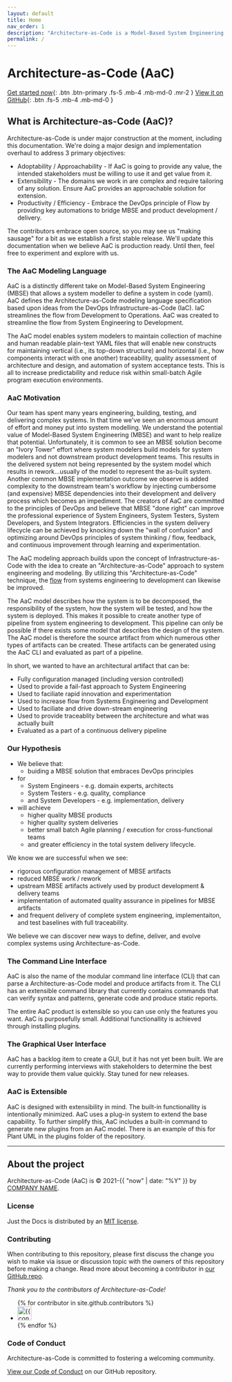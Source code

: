 ```yaml
---
layout: default
title: Home
nav_order: 1
description: "Architecture-as-Code is a Model-Based System Engineering approach that enabled DevOps practices for system specification."
permalink: /
---
```


# Architecture-as-Code (AaC)

[Get started now](docs/userguide){: .btn .btn-primary .fs-5 .mb-4 .mb-md-0 .mr-2 } [View it on GitHub](https://github.com/jondavid-black/AaC){: .btn .fs-5 .mb-4 .mb-md-0 }

## What is Architecture-as-Code (AaC)?

Architecture-as-Code is under major construction at the moment, including this documentation.  We're doing a major design and implementation overhaul
to address 3 primary objectives:
- Adoptability / Approachability - If AaC is going to provide any value, the intended stakeholders must be willing to use it and get value from it.
- Extensibility - The domains we work in are complex and require tailoring of any solution.  Ensure AaC provides an approachable solution for extension.
- Productivity / Efficiency - Embrace the DevOps principle of Flow by providing key automations to bridge MBSE and product development / delivery.

The contributors embrace open source, so you may see us "making sausage" for a bit as we establish a first stable release.  We'll update this
documentation when we believe AaC is production ready.  Until then, feel free to experiment and explore with us.

### The AaC Modeling Language
      
AaC is a distinctly different take on Model-Based System Engineering (MBSE) that allows a
system modeller to define a system in code (yaml).  AaC defines the Architecture-as-Code 
modeling language specification based upon ideas from the DevOps Infrastructure-as-Code (IaC).
IaC streamlines the flow from Development to Operations. AaC was created to streamline the flow from 
System Engineering to Development.

The AaC model enables system modelers to maintain collection of machine and human readable plain-text YAML files that will enable new
constructs for maintaining vertical (i.e., its top-down structure) and horizontal (i.e., how components interact
with one another) traceability, quality assessment of architecture and design, and automation of system acceptance
tests. This is all to increase predictability and reduce risk within small-batch Agile program execution
environments.

### AaC Motivation

Our team has spent many years engineering, building, testing, and delivering complex systems. In 
that time we've seen an enormous amount of effort and money put into system modelling. We understand the potential
value of Model-Based System Engineering (MBSE) and want to help realize that potential.  Unfortunately,
it is common to see an MBSE solution become an "Ivory Tower" effort where system modelers
build models for system modelers and not downstream product development teams.  This results in the delivered system
not being represented by the system model which results in rework...usually of the model to represent the as-built system.
Another common MBSE implementation outcome we observe is added complexity to the downstream team's workflow by
injecting cumbersome (and expensive) MBSE dependencies into their development and delivery process which becomes an impediment. The
creators of AaC are committed to the principles of DevOps and believe that MBSE "done right" can improve
the professional experience of System Engineers, System Testers, System Developers, and System Integrators.
Efficiencies in the system delivery lifecycle can be achieved by knocking down the "wall of confusion" and optimizing 
around DevOps principles of system thinking / flow, feedback, and continuous improvement through learning and experimentation. 

The AaC modeling approach builds upon the concept of Infrastructure-as-Code with the idea to create an
"Architecture-as-Code" approach to system engineering and modeling. By utilizing this "Architecture-as-Code"
technique, the <a href="https://itrevolution.com/the-three-ways-principles-underpinning-devops/">flow</a>
from systems engineering to development can likewise be improved.

The AaC model describes how the system is to be decomposed, the responsibility of the system, how the system will
be tested, and how the system is deployed. This makes it possible to create another type of pipeline from system
engineering to development. This pipeline can only be possible if there exists some model that describes the
design of the system. The AaC model is therefore the source artifact from which numerous other
types of artifacts can be created. These artifacts can be generated using the AaC CLI and evaluated as
part of a pipeline.

In short, we wanted to have an architectural artifact that can be:
- Fully configuration managed (including version controlled)
- Used to provide a fail-fast approach to System Engineering
- Used to faciliate rapid innovation and experimentation
- Used to increase flow from Systems Engineering and Development
- Used to faciliate and drive down-stream engineering
- Used to provide traceablity between the architecture and what was actually built
- Evaluated as a part of a continuous delivery pipeline

### Our Hypothesis

- We believe that: 
    - buiding a MBSE solution that embraces DevOps principles
 - for 
    - System Engineers - e.g. domain experts, architects
    - System Testers - e.g. quality, compliance
    - and System Developers - e.g. implementation, delivery
 - will achieve 
    - higher quality MBSE products
    - higher quality system deliveries
    - better small batch Agile planning / execution for cross-functional teams
    - and greater efficiency in the total system delivery lifecycle.

We know we are successful when we see:
  - rigorous configuration management of MBSE artifacts
  - reduced MBSE work / rework
  - upstream MBSE artifacts actively used by product development & delivery teams
  - implementation of automated quality assurance in pipelines for MBSE artifacts
  - and frequent delivery of complete system engineering, implementaiton, and test baselines with full traceability.

We believe we can discover new ways to define, deliver, and evolve complex systems using Architecture-as-Code.

### The Command Line Interface
      
AaC is also the name of the modular command line interface (CLI) that can parse a Architecture-as-Code model
and produce artifacts from it. The CLI has an extensible command library that currently contains commands that
can verify syntax and patterns, generate code and produce static reports.

The entire AaC product is extensible so you can use only the features you want.  AaC is purposefully small.
Additional functionallity is achieved through installing plugins.

### The Graphical User Interface

AaC has a backlog item to create a GUI, but it has not yet been built.  We are currently performing interviews
with stakeholders to determine the best way to provide them value quickly.  Stay tuned for new releases.

### AaC is Extensible

AaC is designed with extensibility in mind.  The built-in functionallity is intentionally minimized.
AaC uses a plug-in system to extend the base capability.  To further simplify this, AaC includes a
built-in command to generate new plugins from an AaC model.  There is an example of this for
Plant UML in the plugins folder of the repository.

---

## About the project

Architecture-as-Code (AaC) is &copy; 2021-{{ "now" | date: "%Y" }} by [COMPANY NAME](http://devopsfordefense.org).

### License

Just the Docs is distributed by an [MIT license](https://github.com/jondavid-black/AaC/blob/main/LICENESE).

### Contributing

When contributing to this repository, please first discuss the change you wish to make via issue or discussion topic with the owners of this repository before making a change. Read more about becoming a contributor in [our GitHub repo](https://github.com/pmarsceill/just-the-docs#contributing).

*Thank you to the contributors of Architecture-as-Code!*

<ul class="list-style-none">
{% for contributor in site.github.contributors %}
  <li class="d-inline-block mr-1">
     <a href="{{ contributor.html_url }}"><img src="{{ contributor.avatar_url }}" width="32" height="32" alt="{{ contributor.login }}"/></a>
  </li>
{% endfor %}
</ul>

### Code of Conduct

Architecture-as-Code is committed to fostering a welcoming community.

[View our Code of Conduct](https://github.com/jondavid-black/AaC/blob/main/CODE_OF_CONDUCT.md) on our GitHub repository.
